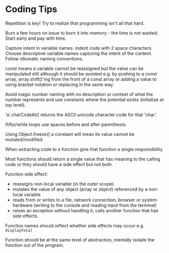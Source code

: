 # Coding Tips

Repetition is key!
Try to realize that programming isn't all that hard.

Burn a few hours on issue to burn it into memory - the time is not wasted.
Start early and pay with time.

Capture intent in variable names.
indent code with 2 space characters. 
Choose descriptive variable names capturing the intent of the content.
Follow idiomatic naming conventions.

const means a variable cannot be reassigned but the value can be manipulated still although it should be avoided e.g. by pushing to a const array, array.shift()'ing from the front of a const array or adding a value to using bracket notation or replacing in the same way. 

Avoid magic number naming with no description or context of what the number represents and use constants where the potential exists (initialize at top level). 

'a'.charCodeAt() returns the ASCII unicode character code for that 'char'.

if/for/while loops use spaces before and after parenthesis.

Using Object.freeze() a constant will mean its value cannot be mutated/modified.

When extracting code to a function give that function a single responsibility

Most functions should return a single value that has meaning to the calling code or they should have a side effect but not both.

Function side effect: 
- reassigns non-local variable (in the outer scope)
- mutates the value of any object (array or object) referenced by a non-local variable
- reads from or writes to a file, network connection, browser or system hardware (writing to the console and reading input from the terminal)
- raises an exception without handling it, calls another function that has side effects. 

Function names should reflect whether side effects may occur e.g. `displayTotal`

Function should be at the same level of abstraction, mentally isolate the function out of the program. 


  









